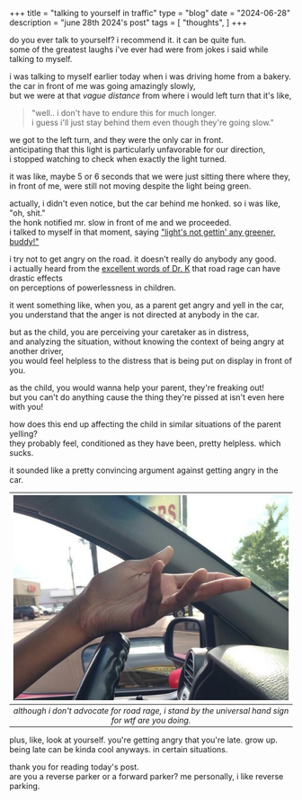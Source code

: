 +++
title = "talking to yourself in traffic"
type = "blog"
date = "2024-06-28"
description = "june 28th 2024's post"
tags = [
    "thoughts",
]
+++

do you ever talk to yourself? i recommend it. it can be quite fun.\
some of the greatest laughs i've ever had were from jokes i said while talking to myself.

i was talking to myself earlier today when i was driving home from a bakery.\
the car in front of me was going amazingly slowly,\
but we were at that *vague distance* from where i would left turn that it's like,

> "well.. i don't have to endure this for much longer.\
> i guess i'll just stay behind them even though they're going slow."

we got to the left turn, and they were the only car in front.\
anticipating that this light is particularly unfavorable for our direction,\
i stopped watching to check when exactly the light turned.

it was like, maybe 5 or 6 seconds that we were just sitting there where they,\
in front of me, were still not moving despite the light being green.

actually, i didn't even notice, but the car behind me honked. so i was like, "oh, shit."\
the honk notified mr. slow in front of me and we proceeded.\
i talked to myself in that moment, saying ["light's not gettin' any greener, buddy!"](https://www.tiktok.com/@rechallmusic/video/7272489555217960222)

i try not to get angry on the road. it doesn't really do anybody any good.\
i actually heard from the [excellent words of Dr. K](https://www.youtube.com/channel/UClHVl2N3jPEbkNJVx-ItQIQ) that road rage can have drastic effects\
on perceptions of powerlessness in children.

it went something like, when you, as a parent get angry and yell in the car,\
you understand that the anger is not directed at anybody in the car.

but as the child, you are perceiving your caretaker as in distress,\
and analyzing the situation, without knowing the context of being angry at another driver,\
you would feel helpless to the distress that is being put on display in front of you.

as the child, you would wanna help your parent, they're freaking out!\
but you can't do anything cause the thing they're pissed at isn't even here with you!

how does this end up affecting the child in similar situations of the parent yelling?\
they probably feel, conditioned as they have been, pretty helpless. which sucks.

it sounded like a pretty convincing argument against getting angry in the car.

| ![what are you doing image](/images/what-are-you-doing.jpg) | 
|:--:| 
| *although i don't advocate for road rage, i stand by the universal hand sign for wtf are you doing.* |

plus, like, look at yourself. you're getting angry that you're late. grow up.\
being late can be kinda cool anyways. in certain situations.

thank you for reading today's post.\
are you a reverse parker or a forward parker? me personally, i like reverse parking.